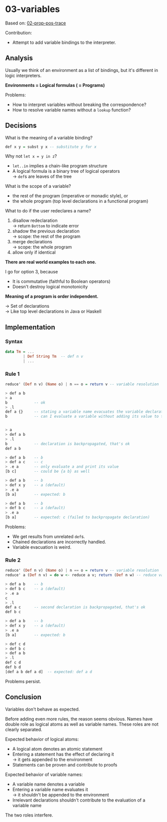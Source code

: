 # 03-variables

Based on: [02-prop-pos-trace](../02-prop-pos-trace/README.md)

Contribution:
- Attempt to add variable bindings to the interpreter.

## Analysis

Usually we think of an environment as a list of bindings,
but it's different in logic interpreters.

**Environments = Logical formulas ( = Programs)**

Problems:
- How to interpret variables without breaking the correspondence?
- How to resolve variable names without a `lookup` function?

## Decisions

What is the meaning of a variable binding?

~~~haskell
def x y = subst y x -- substitute y for x
~~~

Why not `let x = y in z`?

- `let..in` implies a chain-like program structure
- A logical formula is a binary tree of logical operators  
  → `def`s are leaves of the tree

What is the scope of a variable?

- the rest of the program (imperative or monadic style), or
- the whole program (top level declarations in a functional program)

What to do if the user redeclares a name?

1. disallow redeclaration  
   → return `Bottom` to indicate error
2. shadow the previous declaration  
   → scope: the rest of the program
3. merge declarations  
   → scope: the whole program
4. allow only if identical

**There are real world examples to each one.**

I go for option 3, because
- It is commutative (faithful to Boolean operators)  
- Doesn't destroy logical monotonicity

**Meaning of a program is order independent.**

  → Set of declarations  
  → Like top level declarations in Java or Haskell

## Implementation

### Syntax

~~~haskell
data Tm = ...
        | Def String Tm  -- def n v
        | ...
~~~

### Rule 1

~~~haskell
reduce' (Def n v) (Name o) | n == o = return v -- variable resolution

> def a b
> a
b            -- ok
> .l
def a {}     -- stating a variable name evacuates the variable declaration
b            -- can I evaluate a variable without adding its value to the env?


> a
> def a b
> .l
b            -- declaration is backpropagated, that's ok
def a b

> def a b    -- b
> def a c    -- c
> .e a       -- only evaluate a and print its value
[b c]        -- could be {a b} as well

> def a b    -- b
> def x y    -- a (default)
> .e a
[b a]        -- expected: b

> def a b    -- b
> def b c    -- a (default)
> .e a
[b a]        -- expected: c (failed to backpropagate declaration)
~~~

Problems:

- We get results from unrelated `def`s.
- Chained declarations are incorrectly handled.
- Variable evacuation is weird.

### Rule 2

~~~haskell
reduce' (Def n v) (Name o) | n == o = return v -- variable resolution
reduce' a (Def n v) = do w <- reduce a v; return (Def n w) -- reduce value of new variable

> def a b    -- b
> def b c    -- a (default)
> .e a
c
> .l
def a c      -- second declaration is backpropagated, that's ok
def b c

> def a b    -- b
> def x y    -- a (default)
> .e a
[b a]        -- expected: b

> def c d
> def b c
> def a b
> .l
def c d
def b d
[def a b def a d]  -- expected: def a d
~~~

Problems persist.

## Conclusion

Variables don't behave as expected.

Before adding even more rules, the reason seems obvious.
Names have double role as logical atoms as well as variable names.
These roles are not clearly separated.

Expected behavior of logical atoms:
- A logical atom denotes an atomic statement
- Entering a statement has the effect of declaring it  
  → it gets appended to the environment
- Statements can be proven and contribute to proofs

Expected behavior of variable names:
- A variable name denotes a variable
- Entering a variable name evaluates it  
  → it shouldn't be appended to the environment
- Irrelevant declarations shouldn't contribute to the evaluation of
  a variable name

The two roles interfere.
